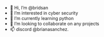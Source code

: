 - 👋 Hi, I’m @bridsan
- 👀 I’m interested in cyber security
- 🌱 I’m currently learning python
- 💞️ I’m looking to collaborate on any projects
- 📫 discord @brianasanchez.

